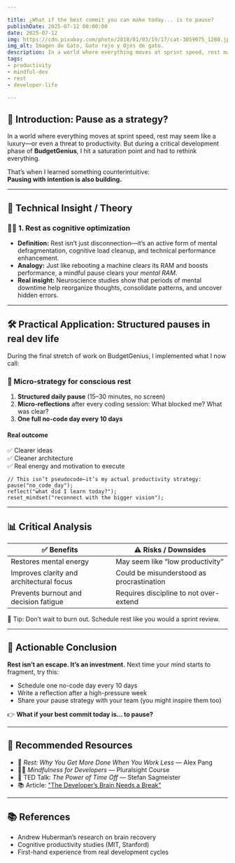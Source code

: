 ```yaml
---

title: ¿What if the best commit you can make today... is to pause?
publishDate: 2025-07-12 00:00:00
date: 2025-07-12
img: https://cdn.pixabay.com/photo/2018/01/03/19/17/cat-3059075_1280.jpg
img_alt: Imagen de Gato, Gato rojo y Ojos de gato.
description: In a world where everything moves at sprint speed, rest may seem like a luxury—or even a threat to productivity.
tags:
- productivity
- mindful-dev
- rest
- developer-life

---
```


## 🧩 Introduction: Pause as a strategy?

In a world where everything moves at sprint speed, rest may seem like a luxury—or even a threat to productivity. But during a critical development phase of **BudgetGenius**, I hit a saturation point and had to rethink everything.

That’s when I learned something counterintuitive:  
**Pausing with intention is also building.**

---

## 🔬 Technical Insight / Theory

### 🧘‍♂️ 1. Rest as cognitive optimization

- **Definition:** Rest isn’t just disconnection—it’s an active form of mental defragmentation, cognitive load cleanup, and technical performance enhancement.
- **Analogy:** Just like rebooting a machine clears its RAM and boosts performance, a mindful pause clears your *mental RAM*.
- **Real insight:** Neuroscience studies show that periods of mental downtime help reorganize thoughts, consolidate patterns, and uncover hidden errors.

---

## 🛠️ Practical Application: Structured pauses in real dev life

During the final stretch of work on BudgetGenius, I implemented what I now call:

### 🧩 Micro-strategy for conscious rest

1. **Structured daily pause** (15–30 minutes, no screen)
2. **Micro-reflections** after every coding session: What blocked me? What was clear?
3. **One full no-code day every 10 days**

#### Real outcome

✅ Clearer ideas  
✅ Cleaner architecture  
✅ Real energy and motivation to execute

```plaintext
// This isn’t pseudocode—it’s my actual productivity strategy:
pause("no_code_day");
reflect("what did I learn today?");
reset_mindset("reconnect with the bigger vision");
```

---

## 📊 Critical Analysis

| ✅ Benefits                              | ⚠️ Risks / Downsides                     |
| ---------------------------------------- | ----------------------------------------- |
| Restores mental energy                   | May seem like “low productivity”          |
| Improves clarity and architectural focus | Could be misunderstood as procrastination |
| Prevents burnout and decision fatigue    | Requires discipline to not over-extend    |

🧠 Tip: Don’t wait to burn out. Schedule rest like you would a sprint review.

---

## 🎯 Actionable Conclusion

**Rest isn’t an escape. It’s an investment.**
Next time your mind starts to fragment, try this:

- Schedule one no-code day every 10 days
- Write a reflection after a high-pressure week
- Share your pause strategy with your team (you might inspire them too)

👉 **What if your best commit today is… to pause?**

---

## 🧠 Recommended Resources

- 📖 *Rest: Why You Get More Done When You Work Less* — Alex Pang
- 🧘‍♀️ *Mindfulness for Developers* — Pluralsight Course
- 🎥 TED Talk: *The Power of Time Off* — Stefan Sagmeister
- 📚 Article: ["The Developer’s Brain Needs a Break"](https://queue.acm.org/detail.cfm?id=3454124)

---

## 📚 References

- Andrew Huberman’s research on brain recovery
- Cognitive productivity studies (MIT, Stanford)
- First-hand experience from real development cycles
